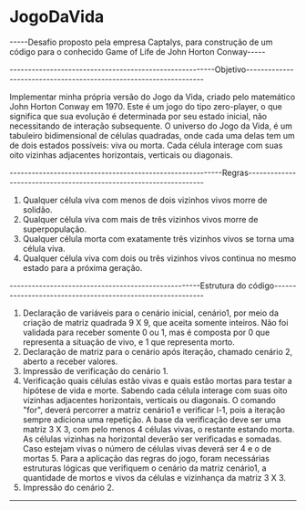 # JogoDaVida
-----Desafio proposto pela empresa Captalys, para construção de um código para o conhecido Game of Life de John Horton Conway-----

--------------------------------------------------------Objetivo------------------------------------------------------------------

Implementar minha própria versão do Jogo da Vida, criado pelo matemático John Horton Conway em 1970. 
Este é um jogo do tipo zero-player, o que significa que sua evolução é determinada por seu estado inicial, não necessitando de interação subsequente. 
O universo do Jogo da Vida, é um tabuleiro bidimensional de células quadradas, onde cada uma delas tem um de dois estados possíveis: viva ou morta. 
Cada célula interage com suas oito vizinhas adjacentes horizontais, verticais ou diagonais. 

----------------------------------------------------------Regras------------------------------------------------------------------

1. Qualquer célula viva com menos de dois vizinhos vivos morre de solidão.
2. Qualquer célula viva com mais de três vizinhos vivos morre de superpopulação.
3. Qualquer célula morta com exatamente três vizinhos vivos se torna uma célula viva.
4. Qualquer célula viva com dois ou três vizinhos vivos continua no mesmo estado para a próxima geração.

----------------------------------------------------Estrutura do código-----------------------------------------------------------

1. Declaração de variáveis para o cenário inicial, cenário1, por meio da criação de matriz quadrada 9 X 9, que aceita somente inteiros. Não foi validada para receber somente 0 ou 1, mas é composta por 0 que representa a situação de vivo, e 1 que representa morto. 
2. Declaração de matriz para o cenário após iteração, chamado cenário 2, aberto a receber valores.                    
3. Impressão de verificação do cenário 1.
4. Verificação quais células estão vivas e quais estão mortas para testar a hipótese de vida e morte. Sabendo cada célula interage com suas oito vizinhas adjacentes horizontais, verticais ou diagonais. O comando "for", deverá percorrer a matriz cenário1 e verificar l-1, pois a iteração sempre adiciona uma repetição. A base da verificação deve ser uma matriz 3 X 3, com pelo menos 4 células vivas, o restante estando morta. As células vizinhas na horizontal deverão ser verificadas e somadas. Caso estejam vivas o número de células vivas deverá ser 4 e o de mortas 5. Para a aplicação das regras do jogo, foram necessárias estruturas lógicas que verifiquem o cenário da matriz cenário1, a quantidade de mortos e vivos da células e vizinhança da matriz 3 X 3.
5. Impressão do cenário 2.           
    
____________________________________________________________________________________________________________________________________


